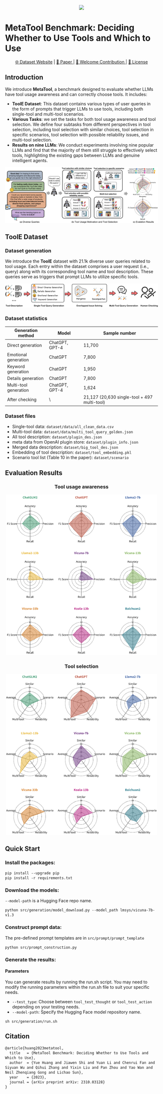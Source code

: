 <div align="center">
<img src="assets/MetaTool.png" >
</div>

# MetaTool Benchmark: Deciding Whether to Use Tools and Which to Use

<p align="center">
   <a href="https://atlas.nomic.ai/map/a43a6a84-4453-428a-8738-2534d7bf0b89/b2b8134b-a37e-45d2-a0d9-765911f27df6" target="_blank">🌐 Dataset Website</a> | <a href="https://arxiv.org/abs/2310.03128" target="_blank">📃 Paper </a> | <a href="https://github.com/HowieHwong/MetaTool/issues"> 🙋 Welcome Contribution  </a> | <a href="https://github.com/HowieHwong/MetaTool/blob/master/LICENSE"> 📜 License</a>
</p>


## Introduction

We introduce **MetaTool**, a benchmark designed to evaluate whether LLMs have tool usage awareness and can correctly choose tools. It includes:

- **ToolE Dataset**: This dataset contains various types of user queries in the form of prompts that trigger LLMs to use tools, including both single-tool and multi-tool scenarios.
- **Various Tasks**: we set the tasks for both tool usage awareness and tool selection. We define four subtasks from different perspectives in tool selection, including tool selection with similar choices, tool selection in specific scenarios, tool selection with possible reliability issues, and multi-tool selection.
- **Results on nine LLMs**: We conduct experiments involving nine popular LLMs and find that the majority of them still struggle to effectively select tools, highlighting the existing gaps between LLMs and genuine intelligent agents.


<div align="center">
<img src="assets/benchmark_architecture_00.jpg">
</div>

## ToolE Dataset

### Dataset generation
We introduce the **ToolE** dataset with 21.1k diverse user queries related to tool usage. 
Each entry within the dataset comprises a user request (i.e., query) along with its corresponding tool name and tool description. These queries serve as triggers that prompt LLMs to utilize specific tools.

<div align="center">
<img src="assets/dataset_gen_00.jpg">
</div>


### Dataset statistics

<center>

| Generation method              | Model                          | Sample number                                         |
|--------------------------------|--------------------------------|-------------------------------------------------------|
| Direct generation              | ChatGPT, GPT-4                 | 11,700                                                |
| Emotional generation           | ChatGPT                        | 7,800                                                 |
| Keyword generation             | ChatGPT                        | 1,950                                                 |
| Details generation             | ChatGPT                        | 7,800                                                 |
| Multi-tool generation          | ChatGPT, GPT-4                 | 1,624                                                 |
| After checking                 | \                              | 21,127 (20,630 single-tool + 497 multi-tool)          |

</center>

### Dataset files

- Single-tool data: `dataset/data/all_clean_data.csv`
- Multi-tool data: `dataset/data/multi_tool_query_golden.json`
- All tool description: `dataset/plugin_des.json`
- meta data from OpenAI plugin store: `dataset/plugin_info.json`
- Merged data description: `dataset/big_tool_des.json`
- Embedding of tool description: `dataset/tool_embedding.pkl`
- Scenario tool list (Table 10 in the paper): `dataset/scenario`

## Evaluation Results

<center>
<h3>Tool usage awareness</h3>
</center>

<div align="center">
<img src="assets/radar_awareness.png" width="500" height="530">
</div>


<center>
<h3>Tool selection</h3>
</center>


<div align="center">
<img src="assets/radar_selection.png" width="500" height="530">
</div>



## Quick Start
### Install the packages:
```shell
pip install --upgrade pip
pip install -r requirements.txt
```

### Download the models:
`--model-path` is a Hugging Face repo name.
```shell
python src/generation/model_download.py --model_path lmsys/vicuna-7b-v1.3
```

### Construct prompt data:
The pre-defined prompt templates are in `src/prompt/prompt_template`
```shell
python src/prompt_construction.py
```


### Generate the results:
#### Parameters
You can generate results by running the run.sh script. You may need to modify the running parameters within the run.sh file to suit your specific needs.
- `--test_type`: Choose between `tool_test_thought` or `tool_test_action` depending on your testing needs.
- `--model-path`: Specify the Hugging Face model repository name.
```shell
sh src/generation/run.sh
```

## Citation

```
@article{huang2023metatool,
  title   = {MetaTool Benchmark: Deciding Whether to Use Tools and Which to Use},
  author  = {Yue Huang and Jiawen Shi and Yuan Li and Chenrui Fan and Siyuan Wu and Qihui Zhang and Yixin Liu and Pan Zhou and Yao Wan and Neil Zhenqiang Gong and Lichao Sun},
  year    = {2023},
  journal = {arXiv preprint arXiv: 2310.03128}
}
```
